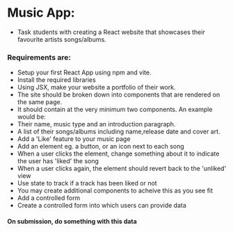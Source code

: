# Music App:
- Task students with creating a React website that showcases their favourite artists songs/albums.
### Requirements are:
- Setup your first React App using npm and vite.
- Install the required libraries
- Using JSX, make your website a portfolio of their work.
- The site should be broken down into components that are rendered on the same page.
- It should contain at the very minimum two components. An example would be:
- Their name, music type and an introduction paragraph.
- A list of their songs/albums including name,release date and cover art.
- Add a 'Like' feature to your music page
- Add an element eg. a button, or an icon next to each song
- When a user clicks the element, change something about it to indicate the user has 'liked' the song
- When a user clicks again, the element should revert back to the 'unliked' view
- Use state to track if a track has been liked or not
- You may create additional components to acheive this as you see fit
- Add a controlled form
- Create a controlled form into which users can provide data

 #### On submission, do something with this data
